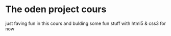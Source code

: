 # The oden project cours

just faving fun in this cours and bulding some fun stuff with html5 & css3 for now
